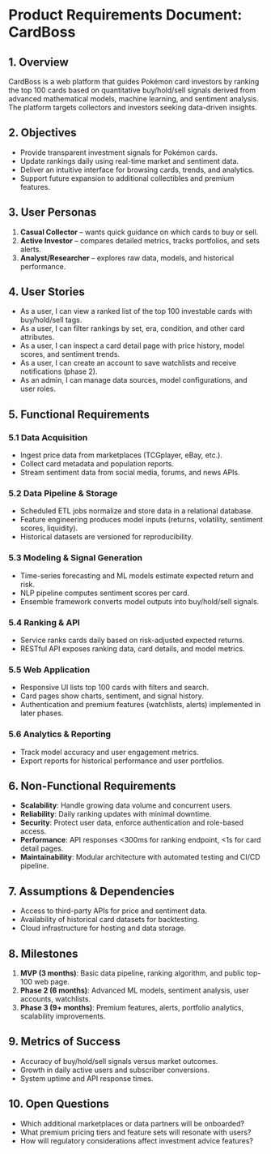 # Product Requirements Document: CardBoss

## 1. Overview
CardBoss is a web platform that guides Pokémon card investors by ranking the top 100 cards based on quantitative buy/hold/sell signals derived from advanced mathematical models, machine learning, and sentiment analysis. The platform targets collectors and investors seeking data-driven insights.

## 2. Objectives
- Provide transparent investment signals for Pokémon cards.
- Update rankings daily using real-time market and sentiment data.
- Deliver an intuitive interface for browsing cards, trends, and analytics.
- Support future expansion to additional collectibles and premium features.

## 3. User Personas
1. **Casual Collector** – wants quick guidance on which cards to buy or sell.
2. **Active Investor** – compares detailed metrics, tracks portfolios, and sets alerts.
3. **Analyst/Researcher** – explores raw data, models, and historical performance.

## 4. User Stories
- As a user, I can view a ranked list of the top 100 investable cards with buy/hold/sell tags.
- As a user, I can filter rankings by set, era, condition, and other card attributes.
- As a user, I can inspect a card detail page with price history, model scores, and sentiment trends.
- As a user, I can create an account to save watchlists and receive notifications (phase 2).
- As an admin, I can manage data sources, model configurations, and user roles.

## 5. Functional Requirements
### 5.1 Data Acquisition
- Ingest price data from marketplaces (TCGplayer, eBay, etc.).
- Collect card metadata and population reports.
- Stream sentiment data from social media, forums, and news APIs.

### 5.2 Data Pipeline & Storage
- Scheduled ETL jobs normalize and store data in a relational database.
- Feature engineering produces model inputs (returns, volatility, sentiment scores, liquidity).
- Historical datasets are versioned for reproducibility.

### 5.3 Modeling & Signal Generation
- Time-series forecasting and ML models estimate expected return and risk.
- NLP pipeline computes sentiment scores per card.
- Ensemble framework converts model outputs into buy/hold/sell signals.

### 5.4 Ranking & API
- Service ranks cards daily based on risk-adjusted expected returns.
- RESTful API exposes ranking data, card details, and model metrics.

### 5.5 Web Application
- Responsive UI lists top 100 cards with filters and search.
- Card pages show charts, sentiment, and signal history.
- Authentication and premium features (watchlists, alerts) implemented in later phases.

### 5.6 Analytics & Reporting
- Track model accuracy and user engagement metrics.
- Export reports for historical performance and user portfolios.

## 6. Non-Functional Requirements
- **Scalability**: Handle growing data volume and concurrent users.
- **Reliability**: Daily ranking updates with minimal downtime.
- **Security**: Protect user data, enforce authentication and role-based access.
- **Performance**: API responses <300ms for ranking endpoint, <1s for card detail pages.
- **Maintainability**: Modular architecture with automated testing and CI/CD pipeline.

## 7. Assumptions & Dependencies
- Access to third-party APIs for price and sentiment data.
- Availability of historical card datasets for backtesting.
- Cloud infrastructure for hosting and data storage.

## 8. Milestones
1. **MVP (3 months)**: Basic data pipeline, ranking algorithm, and public top-100 web page.
2. **Phase 2 (6 months)**: Advanced ML models, sentiment analysis, user accounts, watchlists.
3. **Phase 3 (9+ months)**: Premium features, alerts, portfolio analytics, scalability improvements.

## 9. Metrics of Success
- Accuracy of buy/hold/sell signals versus market outcomes.
- Growth in daily active users and subscriber conversions.
- System uptime and API response times.

## 10. Open Questions
- Which additional marketplaces or data partners will be onboarded?
- What premium pricing tiers and feature sets will resonate with users?
- How will regulatory considerations affect investment advice features?

